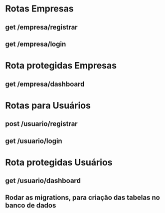 

# Rotas Empresas
## get /empresa/registrar
## get /empresa/login

# Rota protegidas Empresas 
## get /empresa/dashboard

# Rotas para Usuários
## post /usuario/registrar
## get /usuario/login


# Rota protegidas Usuários
## get /usuario/dashboard


## Rodar as migrations, para criação das tabelas no banco de dados







